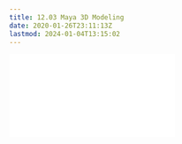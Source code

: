 ```yaml
---
title: 12.03 Maya 3D Modeling
date: 2020-01-26T23:11:13Z
lastmod: 2024-01-04T13:15:02
---
```


![Link to included file content](../../../../3d-modeling/maya/maya-3d-modeling.md)

